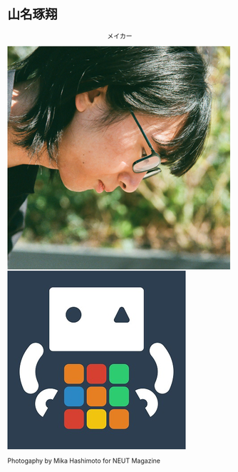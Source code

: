 # 山名琢翔

<div style="text-align:center">メイカー</div>





<img class="pic2" src="img/face.png"><img class="pic2" src="img/icon.jpg">

Photogaphy by Mika Hashimoto for NEUT Magazine
